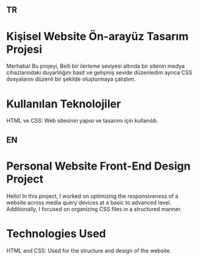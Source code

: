 <h2>TR</h2>
<h1> Kişisel Website Ön-arayüz Tasarım Projesi </h1>

Merhaba! Bu projeyi, Belli bir ilerleme seviyesi altında bir sitenin medya cihazlarındaki duyarlılığını basit ve gelişmiş sevide düzenledim ayrıca CSS dosyalarını düzenli bir şekilde oluşturmaya çalıştım. 

<h1> Kullanılan Teknolojiler </h1>

HTML ve CSS: Web sitesinin yapısı ve tasarımı için kullanıldı.




<h2>EN</h2>
<h1>Personal Website Front-End Design Project</h1>

Hello! In this project, I worked on optimizing the responsiveness of a website across media query devices at a basic to advanced level. Additionally, I focused on organizing CSS files in a structured manner.

<h1>Technologies Used</h1>
HTML and CSS: Used for the structure and design of the website.
